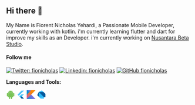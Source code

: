 ## Hi there 👋

My Name is Fiorent Nicholas Yehardi, a Passionate Mobile Developer, currently working with kotlin. i'm currently learning flutter and dart for improve my skills as an Developer. i'm currently working on [Nusantara Beta Studio](https://nbs.co.id/).

#### Follow me
[![Twitter: fionicholas](https://img.shields.io/twitter/follow/fionicholas?style=social)](https://twitter.com/fionicholas)
[![Linkedin: fionicholas](https://img.shields.io/badge/-fionicholas-blue?style=flat-square&logo=Linkedin&logoColor=white&link=https://www.linkedin.com/in/fionicholas/)](https://www.linkedin.com/in/fionicholas/)
[![GitHub fionicholas](https://img.shields.io/github/followers/fionicholas?label=follow&style=social)](https://github.com/fionicholas)

**Languages and Tools:**  

<code><img height="24" src="https://raw.githubusercontent.com/github/explore/80688e429a7d4ef2fca1e82350fe8e3517d3494d/topics/android/android.png"></code>
<code><img height="24" src="https://raw.githubusercontent.com/github/explore/80688e429a7d4ef2fca1e82350fe8e3517d3494d/topics/flutter/flutter.png"></code>
<code><img height="24" src="https://raw.githubusercontent.com/github/explore/80688e429a7d4ef2fca1e82350fe8e3517d3494d/topics/kotlin/kotlin.png"></code>
<code><img height="24" src="https://raw.githubusercontent.com/github/explore/80688e429a7d4ef2fca1e82350fe8e3517d3494d/topics/dart/dart.png"></code>
